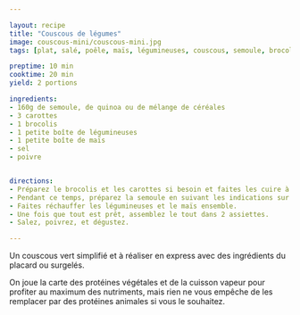 ```yaml
---

layout: recipe
title: "Couscous de légumes"
image: couscous-mini/couscous-mini.jpg
tags: [plat, salé, poêle, maïs, légumineuses, couscous, semoule, brocolis, carottes, vegan]

preptime: 10 min
cooktime: 20 min
yield: 2 portions

ingredients:
- 160g de semoule, de quinoa ou de mélange de céréales
- 3 carottes
- 1 brocolis 
- 1 petite boîte de légumineuses
- 1 petite boîte de maïs
- sel
- poivre


directions:
- Préparez le brocolis et les carottes si besoin et faites les cuire à la vapeur ou, à défaut, dans de l’eau bouillante. 
- Pendant ce temps, préparez la semoule en suivant les indications sur le paquet.
- Faites réchauffer les légumineuses et le maïs ensemble.
- Une fois que tout est prêt, assemblez le tout dans 2 assiettes.
- Salez, poivrez, et dégustez.

---
```


Un couscous vert simplifié et à réaliser en express avec des ingrédients du placard ou surgelés. 

On joue la carte des protéines végétales et de la cuisson vapeur pour profiter au maximum des nutriments, mais rien ne vous empêche de les remplacer par des protéines animales si vous le souhaitez.